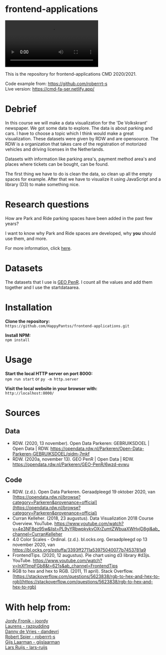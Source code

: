 # frontend-applications
![RDW Bar Chart](https://i.imgur.com/HBbdoV6.mp4)

This is the repository for frontend-applications CMD 2020/2021.

Code example from: https://github.com/roberrrt-s<br>
Live version: https://cmd-fa-ser.netlify.app/

# Debrief
In this course we will make a data visualization for the 'De Volkskrant' newspaper. We got some data to explore. The data is about parking and cars. I have to choose a topic which I think would make a great visualization. These datasets were given by RDW and are opensource. The RDW is a organization that takes care of the registration of motorized vehicles and driving licenses in the Netherlands.

Datasets with information like parking area's, payment method area's and places where tickets can be bought, can be found. 

The first thing we have to do is clean the data, so clean up all the empty spaces for example. After that we have to visualize it using JavaScript and a library (D3) to make something nice.

# Research questions
How are Park and Ride parking spaces have been added in the past few years?

I want to know why Park and Ride spaces are developed, why **you** should use them, and more.

For more information, click [here](https://github.com/HappyPantss/frontend-applications/wiki).

# Datasets
The datasets that I use is [GEO PenR](https://opendata.rdw.nl/Parkeren/GEO-PenR/6wzd-evwu). I count all the values and add them together and I use the startdataarea.

# Installation
**Clone the repository:**<br>
`https://github.com/HappyPantss/frontend-applications.git`

**Install NPM:**<br>
`npm install`

# Usage
**Start the local HTTP server on port 8000:**<br>
`npm run start` or `py -m http.server`

**Visit the local website in your browser with:**<br>
`http://localhost:8000/`

# Sources
## Data
* RDW. (2020, 13 november). Open Data Parkeren: GEBRUIKSDOEL | Open Data | RDW. https://opendata.rdw.nl/Parkeren/Open-Data-Parkeren-GEBRUIKSDOEL/qidm-7mkf<br>
* RDW. (2020a, november 13). GEO PenR | Open Data | RDW. https://opendata.rdw.nl/Parkeren/GEO-PenR/6wzd-evwu

## Code
* RDW. (z.d.). Open Data Parkeren. Geraadpleegd 19 oktober 2020, van [https://opendata.rdw.nl/browse?category=Parkeren&provenance=official](https://opendata.rdw.nl/browse?category=Parkeren&provenance=official)<br>
* Curran Kelleher. (2018, 23 augustus). Data Visualization 2018 Course Overview. YouTube. https://www.youtube.com/watch?v=4e3NF8ez95w&list=PL9yYRbwpkykvOXrZumtZWbuaXWHvjD8gi&ab_channel=CurranKelleher<br>
* 4.0 Color Scales - Ordinal. (z.d.). bl.ocks.org. Geraadpleegd op 13 november 2020, van https://bl.ocks.org/pstuffa/3393ff2711a53975040077b7453781a9<br>
* FrontendTips. (2020, 12 augustus). Pie chart using d3 library #d3js. YouTube. https://www.youtube.com/watch?v=lnXf1mpFGb8&t=621s&ab_channel=FrontendTips<br>
* RGB to hex and hex to RGB. (2011, 11 april). Stack Overflow. [https://stackoverflow.com/questions/5623838/rgb-to-hex-and-hex-to-rgb](https://stackoverflow.com/questions/5623838/rgb-to-hex-and-hex-to-rgb)

# With help from:
[Jordy Fronik - joordy](https://github.com/joordy)<br>
[Laurens - razpudding](https://github.com/razpudding)<br>
[Danny de Vries - dandevri](https://github.com/dandevri)<br>
[Robert Spier - roberrrt-s](https://github.com/roberrrt-s)<br>
[Gijs Laarman - gijslaarman](https://github.com/gijslaarman)<br>
[Lars Ruijs - lars-ruijs](https://github.com/lars-ruijs)
